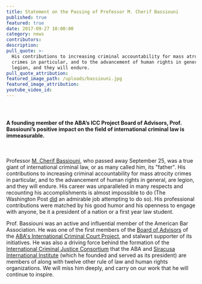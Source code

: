 ```yaml
---
title: Statement on the Passing of Professor M. Cherif Bassiouni
published: true
featured: true
date: 2017-09-27 10:00:00
category: news
contributors:
description:
pull_quote: >-
  His contributions to increasing criminal accountability for mass atrocity
  crimes in particular, and to the advancement of human rights in general, are
  legion, and they will endure.
pull_quote_attribution:
featured_image_path: /uploads/bassiouni.jpg
featured_image_attribution:
youtube_video_id:
---
```



#### &nbsp;

#### A founding member of the ABA’s ICC Project Board of Advisors, Prof. Bassiouni’s positive impact on the field of international criminal law is immeasurable.

&nbsp;

Professor [M. Cherif Bassiouni](https://www.aba-icc.org/board-of-advisors/prof-mcherif-bassiouni/), who passed away September 25, was a true giant of international criminal law, or as many called him, its "father". His contributions to increasing criminal accountability for mass atrocity crimes in particular, and to the advancement of human rights in general, are legion, and they will endure. His career was unparalleled in many respects and recounting his accomplishments is almost impossible to do (The Washington Post [did](https://www.washingtonpost.com/local/obituaries/m-cherif-bassiouni-father-of-international-criminal-law-dies-at-79/2017/09/26/7a5e736c-a2c5-11e7-8cfe-d5b912fabc99_story.html?utm_term=.31248b430244) an admirable job attempting to do so). His professional contributions were matched by his good humor and his openness to engage with anyone, be it a president of a nation or a first year law student.&nbsp;

Prof. Bassiouni was an active and influential member of the American Bar Association. He was one of the first members of the [Board of Advisors](https://www.aba-icc.org/the-aba-icc-project/board-of-advisors/) of the [ABA's International Criminal Court Project](https://www.aba-icc.org/), and stalwart supporter of its initiatives. He was also a driving force behind the formation of the [International Criminal Justice Consortium](http://www.icj-consortium.org/) that the ABA and [Siracusa International Institute](http://www.siracusainstitute.org/portal/) (which he founded and served as its president) are members of along with twelve other rule of law and human rights organizations. We will miss him deeply, and carry on our work that he will continue to inspire.